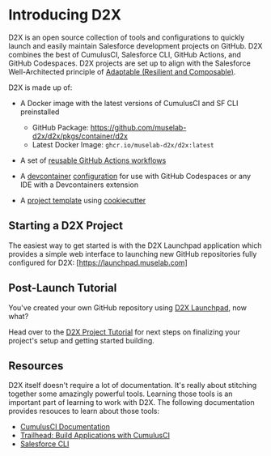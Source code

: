 # Introducing D2X

D2X is an open source collection of tools and configurations to quickly launch and easily maintain Salesforce development projects on GitHub. D2X combines the best of CumulusCI, Salesforce CLI, GitHub Actions, and GitHub Codespaces. D2X projects are set up to align with the Salesforce Well-Architected principle of [Adaptable (Resilient and Composable)](https://architect.salesforce.com/well-architected/adaptable/overview).

D2X is made up of:

* A Docker image with the latest versions of CumulusCI and SF CLI preinstalled

  * GitHub Package: https://github.com/muselab-d2x/d2x/pkgs/container/d2x
  * Latest Docker Image: `ghcr.io/muselab-d2x/d2x:latest`
  
* A set of [reusable GitHub Actions workflows](https://github.com/muselab-d2x/d2x/tree/main/.github/workflows)
* A [devcontainer](https://containers.dev) [configuration](https://github.com/muselab-d2x/d2x/tree/main/.devcontainer) for use with GitHub Codespaces or any IDE with a Devcontainers extension
* A [project template](https://github.com/muselab-d2x/d2x-template) using [cookiecutter](https://cookiecutter.readthedocs.io)


## Starting a D2X Project

The easiest way to get started is with the D2X Launchpad application which provides a simple web interface to launching new GitHub repositories fully configured for D2X:
[https://launchpad.muselab.com]

## Post-Launch Tutorial

You've created your own GitHub repository using [D2X Launchpad](https://launchpad.muselab.com), now what?

Head over to the [D2X Project Tutorial](tutorial.md) for next steps on finalizing your project's setup and getting started building.

## Resources

D2X itself doesn't require a lot of documentation. It's really about stitching together some amazingly powerful tools. Learning those tools is an important part of learning to work with D2X. The following documentation provides resouces to learn about those tools:

* [CumulusCI Documentation](https://cumulusci.readthedocs.io)
* [Trailhead: Build Applications with CumulusCI](https://trailhead.salesforce.com/content/learn/trails/build-applications-with-cumulusci)
* [Salesforce CLI](https://developer.salesforce.com/tools/salesforcecli)